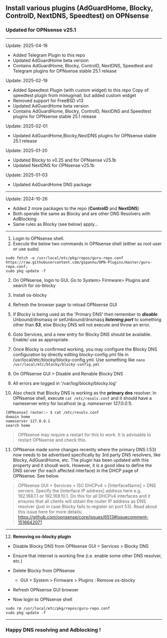 ## Install various plugins (AdGuardHome, Blocky, ControlD, NextDNS, Speedtest) on OPNsense

### Updated for OPNsense v25.1

---
Update: 2025-04-16
* Added Telegram Plugin to this repo
* Updated AdGuardHome beta version
* Contains AdGuardHome, Blocky, ControlD, NextDNS, Speedtest and Telegram plugins for OPNsense stable 25.1 release


Update: 2025-02-19
* Added Speedtest Plugin (with custom widget) to this repo
	Copy of speedtest plugin from mimugmail, but added custom widget
* Removed support for FreeBSD v13
* Updated AdGuardHome beta version
* Contains AdGuardHome, Blocky, ControlD, NextDNS and Speedtest plugins for OPNsense stable 25.1 release


Update: 2025-02-01
* Updated AdGuardHome,Blocky,NextDNS plugins for OPNsense stable 25.1 release

Update: 2025-01-20
* Updated Blocky to v0.25 and for OPNsense v25.1b
* Updated NextDNS for OPNsense v25.1b

Update: 2025-01-03
* Updated AdGuardHome DNS package

--------------------------------
Update: 2024-10-26
* Added 2 more packages to the repo (**ControlD** and **NextDNS**)
* Both operate the same as Blocky and are other DNS Resolvers with AdBlocking
* Same rules as Blocky (see below) apply...

--------------------------------
1. Login to OPNsense shell.
2. Execute the below two commands in OPNsense shell (either as root user or use sudo)

```
sudo fetch -o /usr/local/etc/pkg/repos/guru-repo.conf https://raw.githubusercontent.com/gspannu/OPN-Plugins/master/guru-repo.conf;
sudo pkg update -f
```

2. On OPNsense, login to GUI. Go to System> Firmware> Plugins and search for os-blocky
3. Install os-blocky
4. Refresh the browser page to reload OPNsense GUI

5. If Blocky is being used as the 'Primary DNS' then remember to _**disable**_ Unbound/dnsmasq or setUnbound/dnsmasq _**listening port**_ to something other than _**53**_, else Blocky DNS will not execute and throw an error.
6. Goto Services, and a new entry for Blocky DNS should be available. Enable/ use as appropriate.
7. Once Blocky is confirmed working, you may configure the Blocky DNS configuration by directly editing blocky-config.yml file in /usr/local/etc/blocky/blocky-config.yml. Use something like `nano /usr/local/etc/blocky/blocky-config.yml`
8. On OPNsense GUI > Disable and Renable Blocky DNS
9. All errors are logged in '/var/log/blocky/blocky.log'
10. Also check that Blocky DNS is working as the **primary dns** resolver.
In OPNsense shell, execute `cat /etc/resolv.conf` and it should have a nameserver entry for localhost (e.g. _nameserver 127.0.0.1_).
```
[OPNsense] router:~ $ cat /etc/resolv.conf 
domain home
nameserver 127.0.0.1
search home
```
>OPNsense may require a restart for this to work. It is advisable to restart OPNsense and check this.

11. OPNsense made some changes recently where the primary DNS (:53) now needs to be advertised specifically by 3rd party DNS resolvers, like Blocky, AdGuardHome, etc. The plugin has been updated with this property and it shoudl work. However, it is a good idea to define the DNS server (for each affected interface) in the DHCP page of OPNsense. See below.
>OPNsense GUI > Services > ISC DHCPv4 > [InterfaceName] > DNS servers. Specify the [interface IP address] address here e.g. 192.168.1.1 or 192.168.10.1. Do this for all DHCPv4 interfaces and it ensures that all clients will obtain the router IP address as DNS resolver (just in case Blocky fails to register on port 53). Read about this issue here for more details: https://github.com/opnsense/core/issues/6513#issuecomment-1516642071
---

12. **Removing os-blocky plugin**
- Disable Blocky DNS from OPNsense GUI > Services > Blocky DNS
- Ensure that internet is working fine (i.e. enable some other DNS resolver, etc.)
- Delete Blocky from OPNsense
  - GUI > System > Firmware > Plugins : Remove os-blocky
- Refresh OPNsense GUI browser

- Now login to OPNsense shell
```
sudo rm /usr/local/etc/pkg/repos/guru-repo.conf
sudo pkg update -f
```

---
### Happy DNS resolving and Adblocking !
